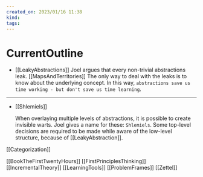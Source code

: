 ```yaml
---
created_on: 2023/01/16 11:38
kind:
tags:
---
```


# CurrentOutline

* [[LeakyAbstractions]]
    Joel argues that every non-trivial abstractions leak. [[MapsAndTerritories]]
    The only way to deal with the leaks is to know about the underlying concept.
    In this way, `abstractions save us time working - but don't save us time learning`.

___

* [[Shlemiels]]

    When overlaying multiple levels of abstractions, it is possible to create invisible warts. Joel gives a name for these:
    `Shlemiels`.
    Some top-level decisions are required to be made while aware of the low-level structure, because of [[LeakyAbstraction]].


[[Categorization]]

[[BookTheFirstTwentyHours]]
[[FirstPrinciplesThinking]]
[[IncrementalTheory]]
[[LearningTools]]
[[ProblemFrames]]
[[Zettel]]
